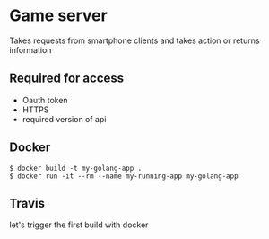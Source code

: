# Game server

Takes requests from smartphone clients and takes action or returns information

## Required for access

- Oauth token
- HTTPS
- required version of api

## Docker

```
$ docker build -t my-golang-app .
$ docker run -it --rm --name my-running-app my-golang-app
```

## Travis

let's trigger the first build with docker
